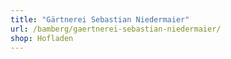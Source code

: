 ```yaml
---
title: "Gärtnerei Sebastian Niedermaier"
url: /bamberg/gaertnerei-sebastian-niedermaier/
shop: Hofladen
---
```

